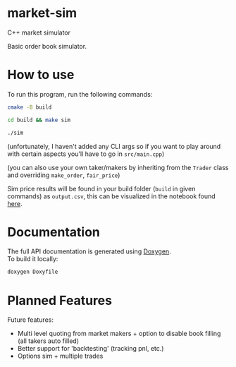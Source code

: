 # market-sim
C++ market simulator 

Basic order book simulator.

# How to use
To run this program, run the following commands:
```bash
cmake -B build
```

```bash
cd build && make sim
```

```bash
./sim
```

(unfortunately, I haven't added any CLI args so if you want to play around with certain aspects you'll have to go in `src/main.cpp`)

(you can also use your own taker/makers by inheriting from the `Trader` class and overriding `make_order`, `fair_price`)

Sim price results will be found in your build folder (`build` in given commands) as `output.csv`, this can be visualized in the notebook found [here](./py_data_analysis).

# Documentation
The full API documentation is generated using [Doxygen](https://www.doxygen.nl/).  
To build it locally:

```bash
doxygen Doxyfile
```

# Planned Features
Future features:
- Multi level quoting from market makers + option to disable book filling (all takers auto filled)
- Better support for 'backtesting' (tracking pnl, etc.)
- Options sim + multiple trades

